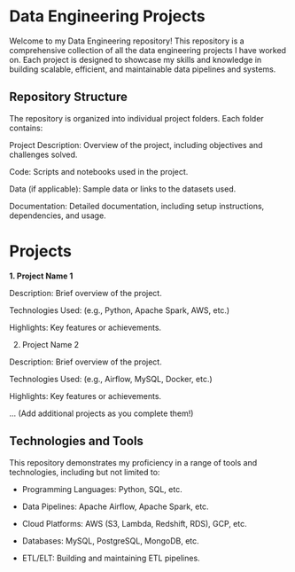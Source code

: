 # Data Engineering Projects

Welcome to my Data Engineering repository! This repository is a comprehensive collection of all the data engineering projects I have worked on. Each project is designed to showcase my skills and knowledge in building scalable, efficient, and maintainable data pipelines and systems.

## Repository Structure

The repository is organized into individual project folders. Each folder contains:

Project Description: Overview of the project, including objectives and challenges solved.

Code: Scripts and notebooks used in the project.

Data (if applicable): Sample data or links to the datasets used.

Documentation: Detailed documentation, including setup instructions, dependencies, and usage.


# Projects

**1. Project Name 1**

Description: Brief overview of the project.

Technologies Used: (e.g., Python, Apache Spark, AWS, etc.)

Highlights: Key features or achievements.



2. Project Name 2

Description: Brief overview of the project.

Technologies Used: (e.g., Airflow, MySQL, Docker, etc.)

Highlights: Key features or achievements.




... (Add additional projects as you complete them!)

## Technologies and Tools

This repository demonstrates my proficiency in a range of tools and technologies, including but not limited to:

* Programming Languages: Python, SQL, etc.

* Data Pipelines: Apache Airflow, Apache Spark, etc.

* Cloud Platforms: AWS (S3, Lambda, Redshift, RDS), GCP, etc.

* Databases: MySQL, PostgreSQL, MongoDB, etc.

* ETL/ELT: Building and maintaining ETL pipelines.

